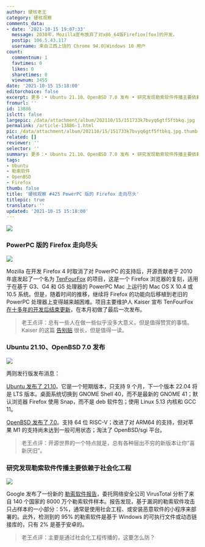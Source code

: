 ```yaml
---
author: 硬核老王
category: 硬核观察
comments_data:
- date: '2021-10-15 19:07:33'
  message: 2030年，Mozilla宣布放弃了对x86_64版Firefiox[fox]的开发。
  postip: 106.5.43.117
  username: 来自江西上饶的 Chrome 94.0|Windows 10 用户
count:
  commentnum: 1
  favtimes: 0
  likes: 0
  sharetimes: 0
  viewnum: 3455
date: '2021-10-15 15:18:00'
editorchoice: false
excerpt: 更多：• Ubuntu 21.10、OpenBSD 7.0 发布 • 研究发现勒索软件传播主要依赖于社会化工程
fromurl: ''
id: 13886
islctt: false
largepic: /data/attachment/album/202110/15/151733k7bvyq6gtf5ftbkq.jpg
permalink: /article-13886-1.html
pic: /data/attachment/album/202110/15/151733k7bvyq6gtf5ftbkq.jpg.thumb.jpg
related: []
reviewer: ''
selector: ''
summary: 更多：• Ubuntu 21.10、OpenBSD 7.0 发布 • 研究发现勒索软件传播主要依赖于社会化工程
tags:
- Ubuntu
- 勒索软件
- OpenBSD
- Firefox
thumb: false
title: '硬核观察 #425 PowerPC 版的 Firefox 走向尽头'
titlepic: true
translator: ''
updated: '2021-10-15 15:18:00'
---
```


![](/data/attachment/album/202110/15/151733k7bvyq6gtf5ftbkq.jpg)


### PowerPC 版的 Firefox 走向尽头


![](/data/attachment/album/202110/15/151743asxshcbjjusv9ad6.jpg)


Mozilla 在开发 Firefox 4 时取消了对 PowerPC 的支持后，开源贡献者于 2010 年底发起了一个名为 [TenFourFox](https://www.floodgap.com/software/tenfourfox/) 的项目，这是一个 Firefox 浏览器的复刻，适用于在基于 G3、G4 和 G5 处理器的 PowerPC Mac 上运行的 Mac OS X 10.4 或 10.5 系统。但是，随着时间的推移，继续将 Firefox 的功能向后移植到老旧的 PowerPC 处理器上变得越来越困难。项目主要维护人 Kaiser 宣布 TenFourFox [在十多年的开发后结束更新](https://arstechnica.com/gadgets/2021/10/tenfourfox-one-of-the-last-modern-browsers-for-powerpc-macs-is-officially-dead/)，在本月初做了最后一次发布。



> 
> 老王点评：总有一些人在做一些似乎没多大意义，但是值得赞赏的事情。Kaiser 的这篇 [告别贴](https://tenfourfox.blogspot.com/2020/04/the-end-of-tenfourfox-and-what-ive.html) 很长，但是值得一读。
> 
> 
> 


### Ubuntu 21.10、OpenBSD 7.0 发布


![](/data/attachment/album/202110/15/151806dkaqqvkn3qayl33p.jpg)


两则发行版发布消息：


[Ubuntu 发布了 21.10](https://ubuntu.com/blog/ubuntu-21-10-has-landed)。它是一个短期版本，只支持 9 个月，下一个版本 22.04 将是 LTS 版本。桌面系统切换到 GNOME Shell 40，而不是最新的 GNOME 41；默认浏览器 Firefox 使用 Snap，而不是 deb 软件包；使用 Linux 5.13 内核和 GCC 11。


[OpenBSD 发布了 7.0](https://www.openbsd.org/70.html)。支持 64 位 RISC-V；改进了对 ARM64 的支持，但对苹果 M1 的支持尚未达到一般可用状态；淘汰了 OpenBSD/sgi 平台。



> 
> 老王点评：开源世界的一个特点就是，总有各种层出不穷的新版本让你“喜新厌旧”。
> 
> 
> 


### 研究发现勒索软件传播主要依赖于社会化工程


![](/data/attachment/album/202110/15/151824oydydldiypdjypbz.jpg)


Google 发布了一份新的 [勒索软件报告](https://storage.googleapis.com/vtpublic/vt-ransomware-report-2021.pdf)，委托网络安全公司 VirusTotal 分析了来自 140 个国家的 8000 万个勒索软件样本。报告发现，基于漏洞的勒索软件攻击只占样本的一小部分：5%，通常是使用社会工程、或安装恶意软件的小程序来部署的。此外，检测到的 95% 的勒索软件是基于 Windows 的可执行文件或动态链接库的，只有 2% 是基于安卓的。



> 
> 老王点评：主要是通过社会化工程传播的，这要怎么防？
> 
> 
>